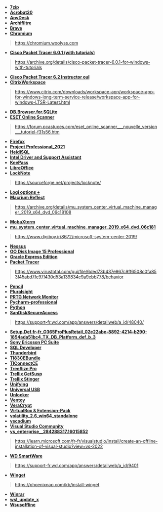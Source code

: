 - [**7zip**](https://www.7-zip.org/download.html)
- [**Acrobat20**](https://helpx.adobe.com/fr/download-install/kb/acrobat-2020-downloads.html)
- [**AnyDesk**](https://anydesk.com/fr/downloads/windows)
- [**Archifiltre**](https://archifiltre.fabrique.social.gouv.fr/)
- [**Brave**](https://brave.com/fr/download/)
- [**Chromium**](https://github.com/ungoogled-software/ungoogled-chromium-windows/releases)
> https://chromium.woolyss.com
- [**Cisco Packet Tracer 6.0.1 (with tutorials)**](https://archive.org/details/CiscoPacketTracer6.0.1ForWindowswithTutorials_2014**)
> https://archive.org/details/cisco-packet-tracer-6.0.1-for-windows-with-tutorials
- [**Cisco Packet Tracer 6.2 Instructor oul**](https://getintopc.com/softwares/network/cisco-packet-tracer-instructor-version-free-download/?id=000886053576)
- [**CitrixWorkspace**](https://www.citrix.com/downloads/workspace-app/windows/)
> https://www.citrix.com/downloads/workspace-app/workspace-app-for-windows-long-term-service-release/workspace-app-for-windows-LTSR-Latest.html
- [**DB.Browser.for.SQLite**](https://sqlitebrowser.org/dl/)
- [**ESET Online Scanner**](http://www.eset.com/fr/home/products/online-scanner/)
> https://forum.pcastuces.com/eset_online_scanner___nouvelle_version___tutoriel-f31s56.htm
- [**Firefox**](https://www.mozilla.org/fr/firefox/all/)
- [**Project Professional_2021**](https://support.microsoft.com/fr-fr/office/installer-project-7059249b-d9fe-4d61-ab96-5c5bf435f281)
- [**HeidiSQL**](https://www.heidisql.com/download.php)
- [**Intel Driver and Support Assistant**](https://www.intel.com/content/www/us/en/download/18002/intel-driver-support-assistant.html)
- [**KeePass**](https://keepass.info/download.html)
- [**LibreOffice**](https://fr.libreoffice.org/download/telecharger-libreoffice/)
- [**LockNote**](https://shop.steganos.com/fr/produits/steganos-locknote-2)
> https://sourceforge.net/projects/locknote/
- [**Logi options +**](https://www.logitech.com/fr-fr/setup/ergosetup/logi-options.html)
- [**Macrium Reflect**](https://www.macrium.com/download)
> https://archive.org/details/mu_system_center_virtual_machine_manager_2019_x64_dvd_06c18108
- [**MobaXterm**](https://mobaxterm.mobatek.net/download.html)
- [**mu_system_center_virtual_machine_manager_2019_x64_dvd_06c181**](https://archive.org/details/mu_system_center_virtual_machine_manager_2019_x64_dvd_06c18108)
> https://www.digiboy.ir/8672/microsoft-system-center-2019/
- [**Nessus**](https://www.tenable.com/downloads/nessus?loginAttempted=true)
- [**OO Disk Image 15 Professional**](https://www.oo-software.com/fr/download/current/oodiskimagepro)
- [**Oracle Express Edition**](https://www.oracle.com/fr/database/technologies/xe-downloads.html)
- [**Packet Tracer**](https://saveshared.com/UK87UlqXiq/9a5fffcd7fa373a0ee94fdc490664e83/packettracer-7-3-0-win64-setup-exe/)
> https://www.virustotal.com/gui/file/6ded73b437e967c9ff6508c0fa853f45abd7fe97f430d53a139834c9a9ebb778/behavior
- [**Pencil**](https://pencil.evolus.vn/Downloads.html)
- [**Pluralsight**](https://www.pluralsight.com/product/downloads)
- [**PRTG Network Monitor**](https://www.paessler.com/prtg/download)
- [**Pycharm-professional**](https://www.jetbrains.com/fr-fr/pycharm/download/)
- [**Python**](https://www.python.org/downloads/)
- [**SanDiskSecureAccess**](https://support-fr.wd.com/app/answers/detailweb/a_id/39480/)
> https://support-fr.wd.com/app/answers/detailweb/a_id/48040/
- [**Setup.Def.fr-fr_O365ProPlusRetail_02e22abe-8892-4214-b290-1854ada51bc4_TX_DB_Platform_def_b_3**](https://support.microsoft.com/fr-fr/office/utiliser-le-programme-d-installation-en-mode-hors-connexion-office-f0a85fe7-118f-41cb-a791-d59cef96ad1c)
- [**Sony Ericsson PC Suite**](https://www.clubic.com/telecharger-fiche312200-sony-ericsson-pc-suite.html)
- [**SQL Developer**](https://www.oracle.com/database/sqldeveloper/technologies/download/)
- [**Thunderbird**](https://www.thunderbird.net/fr/download/)
- [**TI83CEBundle**](https://education.ti.com/fr/software/details/fr/881DDA6D5FCF4C0FA60E7E9D10CC0950/OS-Apps-Bundle)
- [**TIConnectCE**](https://education.ti.com/en/products/computer-software/ti-connect-sw)
- [**TreeSize Pro**](https://www.link4file.com/f1375628/treesize-professional-8.5.2.1715-portable-multilingual-x64.html)
- [**Trellix GetSusp**](https://www.trellix.com/downloads/free-tools/getsusp/)
- [**Trellix Stinger**](https://www.trellix.com/downloads/free-tools/stinger/)
- [**Unifying**](https://support.logi.com/hc/fr/articles/360025297913-Unifying-Software)
- [**Universal USB**](https://www.pendrivelinux.com/universal-usb-installer-easy-as-1-2-3/)
- [**Unlocker**](http://emptyloop.com/unlocker/#download)
- [**Ventoy**](https://www.ventoy.net/en/download.html)
- [**VeraCrypt**](https://veracrypt.eu/en/Downloads.html)
- [**VirtualBox & Extension-Pack**](https://www.virtualbox.org/wiki/Downloads)
- [**volatility_2.6_win64_standalone**](https://www.volatilityfoundation.org/releases)
- [**vscodium**](https://github.com/VSCodium/vscodium/releases)
- [**Visual Studio Community**](https://visualstudio.microsoft.com/fr/vs/community/)
- [**vs_enterprise__284288317.16015852**](https://visualstudio.microsoft.com/fr/downloads/)
> https://learn.microsoft.com/fr-fr/visualstudio/install/create-an-offline-installation-of-visual-studio?view=vs-2022
- [**WD SmartWare**](https://support-fr.wd.com/app/answers/detailweb/a_id/20606/~/guide-de-lutilisateur-et-solutions-en-ligne-de-wd-smartware)
> https://support-fr.wd.com/app/answers/detailweb/a_id/9401
- [**Winget**](https://github.com/microsoft/winget-cli/releases)
> https://phoenixnap.com/kb/install-winget
- [**Winrar**](https://www.win-rar.com/download.html?&L=10)
- [**wsl_update_x**](https://learn.microsoft.com/en-us/windows/wsl/install)
- [**Wsusoffline**](https://download.wsusoffline.net/)
